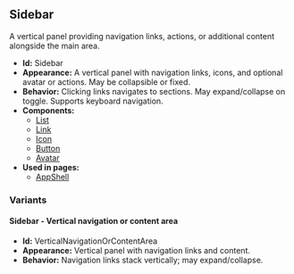 ## Sidebar
A vertical panel providing navigation links, actions, or additional content alongside the main area.
- **Id:** Sidebar
- **Appearance:** A vertical panel with navigation links, icons, and optional avatar or actions. May be collapsible or fixed.
- **Behavior:** Clicking links navigates to sections. May expand/collapse on toggle. Supports keyboard navigation.
- **Components:**
  - [List](components.md#list)
  - [Link](components.md#link)
  - [Icon](components.md#icon)
  - [Button](components.md#button)
  - [Avatar](components.md#avatar)
- **Used in pages:**
  - [AppShell](pages.md#app-shell)
### Variants
#### Sidebar - **Vertical navigation or content area**
- **Id:** VerticalNavigationOrContentArea
- **Appearance:** Vertical panel with navigation links and content.
- **Behavior:** Navigation links stack vertically; may expand/collapse.
